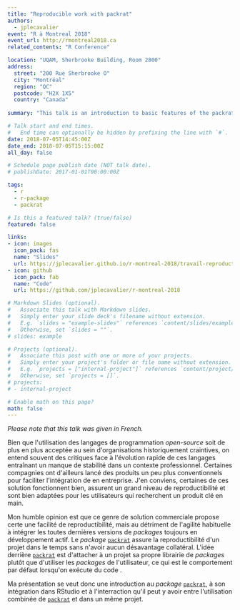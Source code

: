 ```yaml
---
title: "Reproducible work with packrat"
authors:
  - jplecavalier
event: "R à Montreal 2018"
event_url: http://rmontreal2018.ca
related_contents: "R Conference"

location: "UQAM, Sherbrooke Building, Room 2800"
address:
  street: "200 Rue Sherbrooke O"
  city: "Montréal"
  region: "QC"
  postcode: "H2X 1X5"
  country: "Canada"
  
summary: "This talk is an introduction to basic features of the packrat package."

# Talk start and end times.
#   End time can optionally be hidden by prefixing the line with `#`.
date: 2018-07-05T14:45:00Z
date_end: 2018-07-05T15:15:00Z
all_day: false

# Schedule page publish date (NOT talk date).
# publishDate: 2017-01-01T00:00:00Z

tags:
  - r
  - r-package
  - packrat

# Is this a featured talk? (true/false)
featured: false

links:
- icon: images
  icon_pack: fas
  name: "Slides"
  url: https://jplecavalier.github.io/r-montreal-2018/travail-reproductible-packrat.html
- icon: github
  icon_pack: fab
  name: "Code"
  url: https://github.com/jplecavalier/r-montreal-2018

# Markdown Slides (optional).
#   Associate this talk with Markdown slides.
#   Simply enter your slide deck's filename without extension.
#   E.g. `slides = "example-slides"` references `content/slides/example-slides.md`.
#   Otherwise, set `slides = ""`.
# slides: example

# Projects (optional).
#   Associate this post with one or more of your projects.
#   Simply enter your project's folder or file name without extension.
#   E.g. `projects = ["internal-project"]` references `content/project/deep-learning/index.md`.
#   Otherwise, set `projects = []`.
# projects:
# - internal-project

# Enable math on this page?
math: false
---
```


*Please note that this talk was given in French.*

Bien que l'utilisation des langages de programmation *open-source* soit de plus en plus acceptée au sein d'organisations historiquement craintives, on entend
souvent des critiques face à l'évolution rapide de ces langages entraînant un manque de stabilité dans un contexte professionnel. Certaines compagnies ont
d'ailleurs lancé des produits un peu plus conventionnels pour faciliter l'intégration de <i class="fab fa-r-project"></i> en entreprise. J'en conviens,
certaines de ces solution fonctionnent bien, assurent un grand niveau de reproductibilité et sont bien adaptées pour les utilisateurs qui recherchent un
produit clé en main.

Mon humble opinion est que ce genre de solution commerciale propose certe une facilité de reproductibilité, mais au détriment de l'agilité habituelle à
intégrer les toutes dernières versions de *packages* toujours en développement actif. Le *package* [`packrat`](https://rstudio.github.io/packrat/) assure la
reproductibilité d'un projet dans le temps sans n'avoir aucun désavantage collatéral. L'idée derrière [`packrat`](https://rstudio.github.io/packrat/) est
d'attacher à un projet sa propre librairie de *packages* plutôt que d'utiliser les *packages* de l'utilisateur, ce qui est le comportement par défaut lorsqu'on
exécute du code <i class="fab fa-r-project"></i>.

Ma présentation se veut donc une introduction au *package* [`packrat`](https://rstudio.github.io/packrat/), à son intégration dans RStudio et à l'interraction
qu'il peut y avoir entre l'utilisation combinée de [`packrat`](https://rstudio.github.io/packrat/) et <i class="fab fa-git"></i> dans un même projet.
